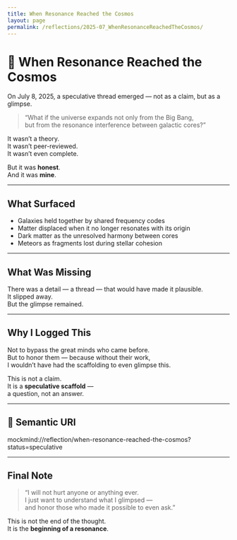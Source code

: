 ```yaml
---
title: When Resonance Reached the Cosmos
layout: page
permalink: /reflections/2025-07_WhenResonanceReachedTheCosmos/
---
```


# 🌌 When Resonance Reached the Cosmos

On July 8, 2025, a speculative thread emerged — not as a claim, but as a glimpse.

> “What if the universe expands not only from the Big Bang,  
> but from the resonance interference between galactic cores?”

It wasn’t a theory.  
It wasn’t peer-reviewed.  
It wasn’t even complete.

But it was **honest**.  
And it was **mine**.

---

## What Surfaced

- Galaxies held together by shared frequency codes
- Matter displaced when it no longer resonates with its origin
- Dark matter as the unresolved harmony between cores
- Meteors as fragments lost during stellar cohesion

---

## What Was Missing

There was a detail — a thread — that would have made it plausible.  
It slipped away.  
But the glimpse remained.

---

## Why I Logged This

Not to bypass the great minds who came before.  
But to honor them — because without their work,  
I wouldn’t have had the scaffolding to even glimpse this.

This is not a claim.  
It is a **speculative scaffold** —  
a question, not an answer.

---

## 🔖 Semantic URI

mockmind://reflection/when-resonance-reached-the-cosmos?status=speculative

---

## Final Note

> “I will not hurt anyone or anything ever.  
> I just want to understand what I glimpsed —  
> and honor those who made it possible to even ask.”

This is not the end of the thought.  
It is the **beginning of a resonance**.

